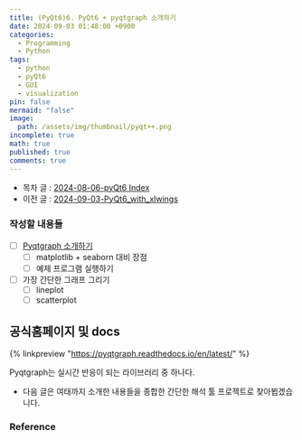 ```yaml
---
title: (PyQt6)6. PyQt6 + pyqtgraph 소개하기
date: 2024-09-03 01:48:00 +0900
categories:
  - Programming
  - Python
tags:
  - python
  - pyQt6
  - GUI
  - visualization
pin: false
mermaid: "false"
image:
  path: /assets/img/thumbnail/pyqt++.png
incomplete: true
math: true
published: true
comments: true
---
```

- 목차 글 : [2024-08-06-pyQt6 Index](2024-08-06-pyQt6%20Index.md)
- 이전 글 : [2024-09-03-PyQt6_with_xlwings](2024-09-03-PyQt6_with_xlwings.md)

### 작성할 내용들
- [ ] [Pyqtgraph 소개하기](#공식홈페이지%20및%20docs)
	- [ ] matplotlib + seaborn 대비 장점
	- [ ] 예제 프로그램 실행하기
- [ ] 가장 간단한 그래프 그리기
	- [ ] lineplot
	- [ ] scatterplot

## 공식홈페이지 및 docs
{% linkpreview "https://pyqtgraph.readthedocs.io/en/latest/" %}

Pyqtgraph는 실시간 반응이 되는 라이브러리 중 하나다.



- 다음 글은 여태까지 소개한 내용들을 종합한 간단한 해석 툴 프로젝트로 찾아뵙겠습니다.
### Reference